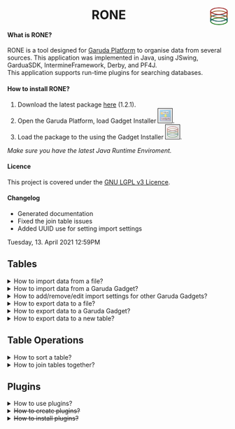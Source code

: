 <h1  style="text-align:center" width=9%; style="font-size:40px;">RONE<img src="https://raw.githubusercontent.com/carlin54/RONE/master/icons/rone_icon.png" style="float:right;width:40px;height:40px;"></h1>
<h4>What is RONE?</h4>
RONE is a tool designed for <a href="http://www.garuda-alliance.org/">Garuda Platform</a> to organise data from several sources. This application was implemented in Java, using JSwing, GarduaSDK, IntermineFramework, Derby, and PF4J. <br>This application supports run-time plugins for searching databases. 
<br>
<h4>How to install RONE?</h4>
<ol>
<li>Download the latest package <a href="https://raw.githubusercontent.com/carlin54/RONE/master/package/11136dd6-baa0-49c0-9c1e-d2bec673eec6.zip">here</a> (1.2.1).<br></li> 
<li>Open the Garuda Platform, load Gadget Installer <img src="https://raw.githubusercontent.com/carlin54/RONE/master/doc/images/30.png" border="1px solid red" style="width:32px;height:32px;"/>.</li>
<li>Load the package to the using the Gadget Installer <img src="https://raw.githubusercontent.com/carlin54/RONE/master/doc/images/31.png" border="1px solid red" style="width:32px;height:32px;""/>.</li>
</ol>
<i>Make sure you have the latest Java Runtime Enviroment.</i>
<h4>Licence</h4>
This project is covered under the  <a href="https://raw.githubusercontent.com/carlin54/RONE/master/LICENCE">GNU LGPL v3 Licence</a>.
<h4>Changelog</h4>
<ul>
<li>Generated documentation</li>
<li>Fixed the join table issues</li>
<li>Added UUID use for setting import settings</li>
</ul>
Tuesday, 13. April 2021 12:59PM 
<h2>Tables</h2>
<details>
<summary>
How to import data from a file? 
</summary>
<div style="margin-left: 5%">
<br>
RONE accepts two types of file formats, comma-separated value and tab-delimited text.<br>
<ol>
<li>
To import import a file, select <b>File</b> > <b>Import</b> > <b> from File</b> <br>
<img src="https://raw.githubusercontent.com/carlin54/RONE/master/doc/images/1.png" border="1px solid red"/>
<br>
<br>
</li>
<li>
Navigate to the file that you are interested in importing. <b>Select</b> the file and then click <b>Open</b>. <br> 
<img src="https://raw.githubusercontent.com/carlin54/RONE/master/doc/images/2.png" border="1px solid red"/><br>
</li>
<li>
<b> Select</b> the format for the file that you are trying to load. <br>
<img src="https://raw.githubusercontent.com/carlin54/RONE/master/doc/images/3.png" border="1px solid red"/>
<br>
<br>
</li>
<li>
Once the file format has been selected, press <b> OK</b>. <br>
<img src="https://raw.githubusercontent.com/carlin54/RONE/master/doc/images/4.png" border="1px solid red"/>
<br>
<br>
</li>
<li>
Your data will be loaded from the file and presented to you in a new tab.  <br>
<img src="https://raw.githubusercontent.com/carlin54/RONE/master/doc/images/5.png" border="1px solid red"/><br>
<br>
</li>
</ol>
</div>
</details>
<details>
<summary>
How to import data from a Garuda Gadget?
</summary>
<div style="margin-left: 5%">
<br>
Formats that RONE accepts as inputs 
<table style="width:100%">
<tr>
<th>File Type</th>
<th>File Format</th>
</tr>
<tr>
<td>Genelist</td>
<td>TXT</td>
</tr>
<tr>
<td>Genelist</td>
<td>CSV</td>
</tr>
<tr>
<td>Ensemble</td>
<td>TXT</td>
</tr>
<tr>
<td>Ensemble</td>
<td>CSV</td>
</tr>
</table>
<br>
<ol>
<li>To import data into RONE from a Garuda Gadget.<br>
<img src="https://raw.githubusercontent.com/carlin54/RONE/master/doc/images/32.png" border="1px solid red"/>
</li>
<ol>
<li>It will try import the data based on configurable import settings.<br><br>
</li>
<li>If they havn't been set, it will try to import the data automatically based on the extension of the file given.<br><br>
</li>
</ol>
<li>You will be able the imported data in the new table.<br>
<img src="https://raw.githubusercontent.com/carlin54/RONE/master/doc/images/33.png" border="1px solid red"/>
</li>
</ol>
</div>
</details>
<details>
<summary>
How to add/remove/edit import settings for other Garuda Gadgets?
</summary>
<div style="margin-left: 5%">

<ol>
<li>
In your file explorer, navigate to the folder where Garuda Platform is located.<br>
<br>
<br>
</li>

<li>
Locate and open the folder/file "11136dd6-baa0-49c0-9c1e-d2bec673eec6/config.txt".<br><br>
You should see the following:<br>

    Garuda.GeneMapper.seperator=,
    Garuda.Reactome\ gadget.seperator=,
    Garuda.GeneMapper.column_headers=Gene, NM, TF, Region, Strand, MA Score, PSSM Score, ID, Motif, Similarity, Pareto
    Garuda.Reactome\ gadget.column_headers=Name, Species, Disease Association, Inferred Association, Pathways
    Garuda.Reactome\ gadget.skip_header=true
    Garuda.GeneMapper.skip_header=true
    
<br>
<br>
</li>
<li>
To add an import setting for a gadget, you will need to add three lines into the configuration file. You can use its UUID (preferable), or you can use the gadget's name to reference the settings for your gadget. In the above case, the gadgets name was used "Reactome gadget". In the following case it will be "MyExampleGadget". 
<ol>
<li>
Firstly, the "column_headers" refer to the column names of the data provided by the gadget. <br>

    Garuda.MyExampleGadget.column_headers=Example Header 1, Example Header 2, Example Header...

<br>
<br>
</li>
<li>
Secondly, the "seperator" refer the character used to seperate cells. For a CSV-file, that would be ",".<br>

    Garuda.MyExampleGadget.seperator=,
    
<br>
<br>
</li>
<li>
Finally, the "skip_header" refer tell RONE weather or not the first row of data being imported should be discarded. This is useful if the column headers are contained in the first-row of the incoming data. This value can <b>ONLY</b> be either "true" or "false". <br>

    Garuda.MyExampleGadget.skip_header=true
    
<br>
<br>
</li>
</ol>
</li>
</div>
</details>
<details>
<summary>
How to export data to a file?<br>
</summary>
<div style="margin-left: 5%">
<br>
RONE only supports exporting data to a comma-separated value file.<br>
<ol>
<li>
To export data from a table to a file. <b> Select</b> the cells that you would like to export. If no cells are selected, the <i>whole table</i> will be used at the selection.  <br>
<img src="https://raw.githubusercontent.com/carlin54/RONE/master/doc/images/6.png" border="1px solid red"/>
<br>
<br>
</li>
<li>
Select <b> File</b> > <b> Export</b> > <b> to File</b> <br>
<img src="https://raw.githubusercontent.com/carlin54/RONE/master/doc/images/7.png" border="1px solid red"/>
<br>
<br>
</li>
<li>
<ol>
<li>
Navigate to the directory where you would like to store the table/selection.
</li>
<li>
Insert the name for the new file that will be generated. 
</li>
<li>
Click <b> Save</b>. 
</li>
</ol>
<img src="https://raw.githubusercontent.com/carlin54/RONE/master/doc/images/12.png" border="1px solid red"/>
<br>
<br>
</li>
</ol>
</div>
</details>
<details>
<summary>
How to export data to a Garuda Gadget?
</summary>
<div style="margin-left: 5%">
<br>
<ol>
<li>
To export data from a table to a gadget. <b> Select</b> the cells that you would like to export. If no cells are selected, the <i>whole table</i> will be as the selection. <br> 
<img src="https://raw.githubusercontent.com/carlin54/RONE/master/doc/images/6.png" border="1px solid red"/>
<br>
<br>
</li>
<li>
Navigate to <b>File</b> > <b>Export</b> > <b>to Garuda</b> > <b>(export Setting)</b>. Select the export option with the desired file type, and file format.<br> 
<img src="https://raw.githubusercontent.com/carlin54/RONE/master/doc/images/35.png" border="1px solid red"/>
<br>
<br>
</li>
<li>
To export data from a table to a gadget. <b> Select</b> the cells that you would like to export. If no cells are selected, the <i>whole table</i> will be as the selection. <br> 
<img src="https://raw.githubusercontent.com/carlin54/RONE/master/doc/images/34.png" border="1px solid red"/>
<br>
<br>
</li>
</ol>
</div>
</details>
<details>
<summary>
How to export data to a new table?<br>
</summary>
<div style="margin-left: 5%">
<br>
<ol>
<li>
To export data from a table to a file. <b> Select</b> the cells that you would like to export. If no cells are selected, the <i>whole table</i> will be as the selection. 					<br> 
<img src="https://raw.githubusercontent.com/carlin54/RONE/master/doc/images/6.png" border="1px solid red"/>
<br>
<br>
</li>
<li>
To import import a file, select <b> File</b> > <b> Export</b> > <b> to File</b> <br>
<img src="https://raw.githubusercontent.com/carlin54/RONE/master/doc/images/15.png" border="1px solid red"/>
<br>
<br>
</li>
<li>
<ol>
<li>
Enter the name for the new table.<br>
</li>
<li>
Press <b> OK</b>. <br>
</li>
</ol>
<img src="https://raw.githubusercontent.com/carlin54/RONE/master/doc/images/13.png" border="1px solid red"/>
<br>
<br>
</li>
<li> 
The selected data will be presented in the new tab. <br> 
<img src="https://raw.githubusercontent.com/carlin54/RONE/master/doc/images/14.png" border="1px solid red"/>
<br>
<br>
</li>
</ol>
</div>
</details>

<h2>Table Operations</h2>
<details>
<summary>
How to sort a table?<br>
</summary>
<div style="margin-left: 5%">
<br>
Tables can be sorted by their columns in ascending and descending order. Further, order by operations can be employed as well; sorting by column <i>A</i>, then by column <i>B</i>. 
<br>
<ol>
<li>
<b> Right-click</b> the column header for the column that you would like to sort. <br>
<img src="https://raw.githubusercontent.com/carlin54/RONE/master/doc/images/8.png" border="1px solid red"/>
<br>
<br>
</li>
<ol>
<li>
<b>Left-click</b> the name of the <b> Sort by <i>column header</i></b> from the pop-up menu that appears. By default, the column will sort in ascending order. <br>
<img src="https://raw.githubusercontent.com/carlin54/RONE/master/doc/images/9.png" border="1px solid red"/>
<br>
<br>
</li>
<li>
If you would like to sort the column in descending order. Then <b>Right-click</b> the column header from step 1. Next, <b>Left-click</b> the name of the column header from the pop-up menu that appears. You will notice next to the column header, either (↑) or (↓) denotes if the column is currently sorted in ascending or descending order.  <br>
<img src="https://raw.githubusercontent.com/carlin54/RONE/master/doc/images/10.png" border="1px solid red"/>
<br>
<br>
</li>
</ol>
<li>
After sorting by column <i>A</i>, you can sort column <i>B</i>, then <i>C</i>, <i>D</i>, and so on. This is accomplished by <b> Right-clicking</b> the column you next want to sort by. Then <b> Left-click</b> the name of the <b> Order by <i>column header</i></b> from the pop-up menu that appears. You will notice next to the column header, either (↑) or (↓) denotes if the column is currently being sorted in ascending or descending order.  <br>
<img src="https://raw.githubusercontent.com/carlin54/RONE/master/doc/images/11.png" border="1px solid red"/>
<br>
<br>
</li>
<li>
If you no longer wish to have the rows ordered with the current sort by, order by filter, you can clear it. This is accomplished by <b> Right-clicking</b> a column header and selecting <b> Clear</b> from the pop-up menu. <br> 
<img src="https://raw.githubusercontent.com/carlin54/RONE/master/doc/images/27.png" border="1px solid red"/>
<br>
<br>
</li>
</ol>
</div>
</details>
<details>
<summary>
How to join tables together?<br>
</summary>
<div style="margin-left: 5%">
<br>
RONE support the standard <a href="https://www.w3schools.com/sql/sql_join.asp">join operations</a> offered by SQL.<br>
<ul>
<li>Left Inclusive</li>
<li>Left Exclusive</li>
<li>Right Inclusive</li>
<li>Right Exclusive</li>
<li>Full Outer Inclusion</li>
<li>Full Outer Exclusion</li>
<li>Inner</li>
</ul>
<small>
<details>
<summary>
Venn Diagrams
</summary>
<img src="https://raw.githubusercontent.com/carlin54/RONE/master/doc/images/26.png" border="1px solid red"/><br>
<br>
</details>
</small>
<small>
<details>
<summary>
<i>Note, RONE only supports "=" constraints.</i>
</summary>
```SQL
SELECT column name(s)
FROM table1
LEFT JOIN table2
ON table1.column_name = table2.column_name;
```
</details>
</small>
<br>
To be able to join two tables together, you will need at least two tables. The tables will ideally contain two columns of the same values. For instance, bellow you see in the <i>SHOE.csv</i> table, there is a column called <i>Gene</i>, and in the table <i>GeneSymbols.txt.csv</i>, there is a column called <i>Gene</i>. The joint will be performed on the same column.<br> 
<img src="https://raw.githubusercontent.com/carlin54/RONE/master/doc/images/16.png" border="1px solid red"/>
<br>
<br>		
<ol>
<li> 
To join two tables together, select <b>Table</b> > <b> Join Table</b>.<br>
<img src="https://raw.githubusercontent.com/carlin54/RONE/master/doc/images/17.png" border="1px solid red"/>
<br>
<br>
</li>
<li> 
A new window called Join Table will appear. Using the combo-boxes <i>Table A</i>, and <i>Table B</i> in <i>Table Select section</i>, select the tables you would like to join.<br> 
<img src="https://raw.githubusercontent.com/carlin54/RONE/master/doc/images/18.png" border="1px solid red"/>
<br>
<br>
</li>
<li> 
Now, you will see that it added the columns of the selected tables into the list on the left in <i>Table A section</i>, and <i>Table B section</i>. The list boxes on the right of <i>Table A section</i>, and <i>Table B section</i> denote columns included to the resulting tab. Each section is an exclude and include list (left and right). You can move columns between the include and exclude columns using the buttons:  <b>>></b>, <b><<</b>,  <b>Add All</b>,  <b>Remove All</b>.<br>
<img src="https://raw.githubusercontent.com/carlin54/RONE/master/doc/images/19.png" border="1px solid red"/>
<img src="https://raw.githubusercontent.com/carlin54/RONE/master/doc/images/20.png" border="1px solid red"/>
<br>
<br>
</li>
<li> 
From the two combo-boxes at the top of the <i>Join Operation section</i>, select the columns from the tables you would like to constrain. Then, from the combo-box in the bottom-right corner of the <i> Join Operation</i> section, select the type of joint you would like to perform.<br>
<img src="https://raw.githubusercontent.com/carlin54/RONE/master/doc/images/22.png" border="1px solid red"/>
<br>
<br>
</li>
<li> 
<ol>
<li> 
Click <b>Add Constraint (=)</b>. You will see the constraint appear in the table. You can add several constraints by simply changing the selected columns, and then clicking <b>Add Constraint (=)</b> again.<br> 
<img src="https://raw.githubusercontent.com/carlin54/RONE/master/doc/images/23.png" border="1px solid red"/>
<br>
<br>
</li>
<li> 
To remove constraints, select the constraint from the table in the Join Operations section. Click <b>Remove Selected</b><br> 
<img src="https://raw.githubusercontent.com/carlin54/RONE/master/doc/images/29.png" border="1px solid red"/>
<br>
<br>
</li>
</ol>
</li>
<li> 
Finally, in the Name Table section, enter the name for the new table. Click <b>Join Table</b>.
<small>
<details>
<summary>
<i>Equivelent to</i>
</summary>
```SQL
SELECT GeneSymbols.Gene, GeneSymbols.Cluster, SHOE.Gene, SHOE.Strand, SHOE.Similarity
FROM GeneSymbols
LEFT JOIN SHOE
ON GeneSymbols.Gene = SHOE.Gene;
```
</details>
</small>
<img src="https://raw.githubusercontent.com/carlin54/RONE/master/doc/images/24.png" border="1px solid red"/>
</li>
<li> 
The resulting table can be seen the new tab. 
<img src="https://raw.githubusercontent.com/carlin54/RONE/master/doc/images/25.png" border="1px solid red"/> 
</li>
</ol>
</div>
</details>
</details>

<h2>Plugins</h2>
<details>
<summary>
How to use plugins?<br>
</summary>
<div style="margin-left: 5%">
When RONE begins, it trys to activate its plugins. If the plugin has been loaded successfully, it can be accessed from the plugin menu. <br>
<img src="https://raw.githubusercontent.com/carlin54/RONE/master/doc/images/28.png" border="1px solid red"/>
<br>
<br>
<div style="margin-left: 5%">
<details>
<summary>
Default plugins 
</summary>
<div style="margin-left: 5%">
<details>
<summary>
TargetMine 
</summary>
<table style="width:100%">
<tr>
<th>Input</th>
<th>Output</th>
</tr>
<tr>
<td>Gene Symbol</td>
<td>Gene Symbol, Primary Identifer, Name, Pathway Identifer, Pathway Name, Organism Name, Gene Pathway Label 1, Gene Pathway Label 2</td>
</tr>
</table>
<br>
<br>
</details>
</div>
<div style="margin-left: 5%">
<details>
<summary>
Reactome
</summary>
<table style="width:100%">
<tr>
<th>Input</th>
<th>Output</th>
</tr>
<tr>
<td>Gene Symbols</td>
<td>Gene Symbol, Species Name, Pathway Name, Pathway stId, Pathway Disease Association, Pathway III, Entities Ratio, Entities 	pValue, Entities FDR</td>
</tr>
</table>
<br>
<br>
</details>
<details>
<summary>
Percellome
</summary>
<table style="width:100%">
<tr>
<th>Input</th>
<th>Output</th>
</tr>
<tr>
<td>Gene Symbol, Species</td>
<td>Gene Symbol, Probe (Affy ID), Found Gene Symbol</td>
</tr>
<tr>
<td>Probe IDs, Species</td>
<td>Probe ID (Affy ID), Gene Symbol, Biological Function, Cellular Function, Molecular Function</td>
</tr>
</table>
<br>
<br>
</details>
</div>
</details>
</div>
</details>
<details>
<summary>
<strike>How to create plugins?</strike><br>
</summary>
</details>
<details>
<summary>
<strike>How to install plugins?</strike><br>
</summary>
</details>
<br>